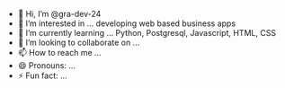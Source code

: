 - 👋 Hi, I’m @gra-dev-24
- 👀 I’m interested in ... developing web based business apps
- 🌱 I’m currently learning ... Python, Postgresql, Javascript, HTML, CSS
- 💞️ I’m looking to collaborate on ...
- 📫 How to reach me ...
- 😄 Pronouns: ...
- ⚡ Fun fact: ...

<!---
gra-dev-24/gra-dev-24 is a ✨ special ✨ repository because its `README.md` (this file) appears on your GitHub profile.
You can click the Preview link to take a look at your changes.
--->
